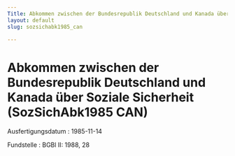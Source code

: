 ```yaml
---
Title: Abkommen zwischen der Bundesrepublik Deutschland und Kanada über Soziale Sicherheit
layout: default
slug: sozsichabk1985_can

---
```


# Abkommen zwischen der Bundesrepublik Deutschland und Kanada über Soziale Sicherheit (SozSichAbk1985 CAN)

Ausfertigungsdatum
:   1985-11-14

Fundstelle
:   BGBl II: 1988, 28


